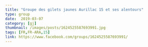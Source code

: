 ```yaml
---
title: "Groupe des gilets jaunes Aurillac 15 et ses alentours"
type: group
date:  2019-03-07
category: [gj]
thumbnail: /images/posts/1624525587693991.jpg
tags: [FR,FR-ARA,15]
link: https://www.facebook.com/groups/1624525587693991/
---
```

